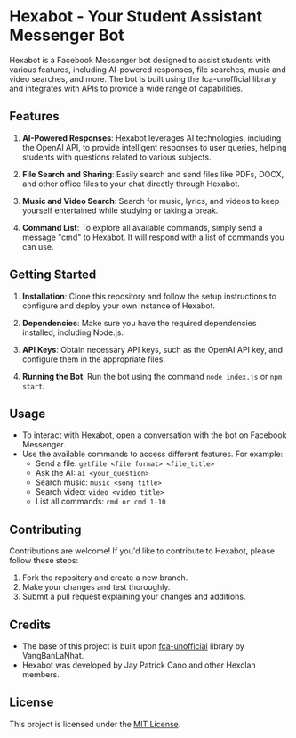 # Hexabot - Your Student Assistant Messenger Bot

Hexabot is a Facebook Messenger bot designed to assist students with various features, including AI-powered responses, file searches, music and video searches, and more. The bot is built using the fca-unofficial library and integrates with APIs to provide a wide range of capabilities.

## Features

1. **AI-Powered Responses**: Hexabot leverages AI technologies, including the OpenAI API, to provide intelligent responses to user queries, helping students with questions related to various subjects.

2. **File Search and Sharing**: Easily search and send files like PDFs, DOCX, and other office files to your chat directly through Hexabot.

3. **Music and Video Search**: Search for music, lyrics, and videos to keep yourself entertained while studying or taking a break.

4. **Command List**: To explore all available commands, simply send a message "cmd" to Hexabot. It will respond with a list of commands you can use.

## Getting Started

1. **Installation**: Clone this repository and follow the setup instructions to configure and deploy your own instance of Hexabot.

2. **Dependencies**: Make sure you have the required dependencies installed, including Node.js.

3. **API Keys**: Obtain necessary API keys, such as the OpenAI API key, and configure them in the appropriate files.

4. **Running the Bot**: Run the bot using the command `node index.js` or `npm start`.

## Usage

- To interact with Hexabot, open a conversation with the bot on Facebook Messenger.
- Use the available commands to access different features. For example:
  - Send a file: `getfile <file format> <file_title>`
  - Ask the AI: `ai <your_question>`
  - Search music: `music <song title>`
  - Search video: `video <video_title>`
  - List all commands: `cmd or cmd 1-10`

## Contributing

Contributions are welcome! If you'd like to contribute to Hexabot, please follow these steps:

1. Fork the repository and create a new branch.
2. Make your changes and test thoroughly.
3. Submit a pull request explaining your changes and additions.

## Credits

- The base of this project is built upon [fca-unofficial](https://github.com/VangBanLaNhat/fca-unofficial) library by VangBanLaNhat.
- Hexabot was developed by Jay Patrick Cano and other Hexclan members.

## License

This project is licensed under the [MIT License](LICENSE).
